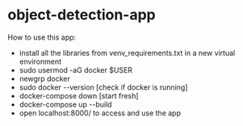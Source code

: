 # object-detection-app

How to use this app:
- install all the libraries from venv_requirements.txt in a new virtual environment
- sudo usermod -aG docker $USER
- newgrp docker
- sudo docker --version [check if docker is running]
- docker-compose down [start fresh]
- docker-compose up --build
- open localhost:8000/ to access and use the app
